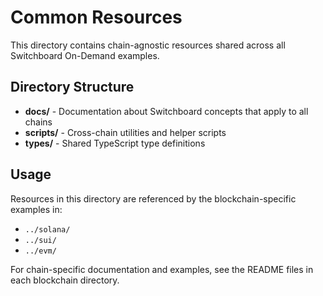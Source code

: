 # Common Resources

This directory contains chain-agnostic resources shared across all Switchboard On-Demand examples.

## Directory Structure

- **docs/** - Documentation about Switchboard concepts that apply to all chains
- **scripts/** - Cross-chain utilities and helper scripts
- **types/** - Shared TypeScript type definitions

## Usage

Resources in this directory are referenced by the blockchain-specific examples in:
- `../solana/`
- `../sui/`
- `../evm/`

For chain-specific documentation and examples, see the README files in each blockchain directory.

